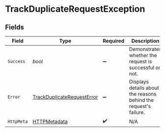 # TrackDuplicateRequestException


## Fields

| Field                                                                               | Type                                                                                | Required                                                                            | Description                                                                         |
| ----------------------------------------------------------------------------------- | ----------------------------------------------------------------------------------- | ----------------------------------------------------------------------------------- | ----------------------------------------------------------------------------------- |
| `Success`                                                                           | *bool*                                                                              | :heavy_minus_sign:                                                                  | Demonstrates whether the request is successful or not.                              |
| `Error`                                                                             | [TrackDuplicateRequestError](../../Models/Components/TrackDuplicateRequestError.md) | :heavy_minus_sign:                                                                  | Displays details about the reasons behind the request's failure.                    |
| `HttpMeta`                                                                          | [HTTPMetadata](../../Models/Components/HTTPMetadata.md)                             | :heavy_check_mark:                                                                  | N/A                                                                                 |